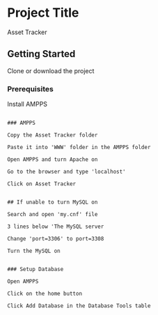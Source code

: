 # Project Title

Asset Tracker

## Getting Started

Clone or download the project

### Prerequisites

Install AMPPS
```

### AMPPS

Copy the Asset Tracker folder

Paste it into 'WWW' folder in the AMPPS folder 

Open AMPPS and turn Apache on

Go to the browser and type 'localhost'

Click on Asset Tracker


## If unable to turn MySQL on

Search and open 'my.cnf' file

3 lines below 'The MySQL server 

Change 'port=3306' to port=3308

Turn the MySQL on


### Setup Database

Open AMPPS

Click on the home button

Click Add Database in the Database Tools table



